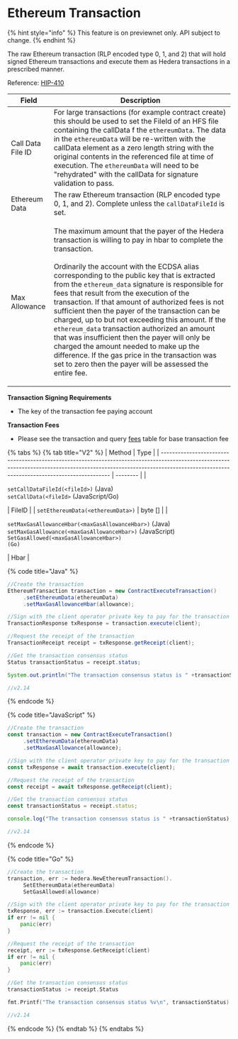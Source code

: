 # Ethereum Transaction

{% hint style="info" %}
This feature is on previewnet only. API subject to change.
{% endhint %}

The raw Ethereum transaction (RLP encoded type 0, 1, and 2) that will hold signed Ethereum transactions and execute them as Hedera transactions in a prescribed manner.

Reference: [HIP-410](https://hips.hedera.com/hip/hip-410)

| Field             | Description                                                                                                                                                                                                                                                                                                                                                                                                                                                                                                                                                                                                                                                                                                                                                                      |
| ----------------- | -------------------------------------------------------------------------------------------------------------------------------------------------------------------------------------------------------------------------------------------------------------------------------------------------------------------------------------------------------------------------------------------------------------------------------------------------------------------------------------------------------------------------------------------------------------------------------------------------------------------------------------------------------------------------------------------------------------------------------------------------------------------------------- |
| Call Data File ID | For large transactions (for example contract create) this should be used to set the FileId of an HFS file containing the callData f the `ethereumData`. The data in the `ethereumData` will be re-written with the callData element as a zero length string with the original contents in the referenced file at time of execution. The `ethereumData` will need to be "rehydrated" with the callData for signature validation to pass.                                                                                                                                                                                                                                                                                                                                          |
| Ethereum Data     | The raw Ethereum transaction (RLP encoded type 0, 1, and 2). Complete unless the `callDataFileId` is set.                                                                                                                                                                                                                                                                                                                                                                                                                                                                                                                                                                                                                                                                        |
| Max Allowance     | <p>The maximum amount that the payer of the Hedera transaction is willing to pay in hbar to complete the transaction.<br><br>Ordinarily the account with the ECDSA alias corresponding to the public key that is extracted from the <code>ethereum_data</code> signature is responsible for fees that result from the execution of the transaction. If that amount of authorized fees is not sufficient then the payer of the transaction can be charged, up to but not exceeding this amount. If the <code>ethereum_data</code> transaction authorized an amount that was insufficient then the payer will only be charged the amount needed to make up the difference. If the gas price in the transaction was set to zero then the payer will be assessed the entire fee.</p> |

**Transaction Signing Requirements**

* The key of the transaction fee paying account

**Transaction Fees**

* Please see the transaction and query [fees](../../../mainnet/fees/#transaction-and-query-fees) table for base transaction fee

{% tabs %}
{% tab title="V2" %}
| Method                                                                                                                                                                                                                   | Type     |
| ------------------------------------------------------------------------------------------------------------------------------------------------------------------------------------------------------------------------ | -------- |
| <p><code>setCallDataFileId(&#x3C;fileId>)</code> (Java)<br><code>setCallData(&#x3C;fileId></code> (JavaScript/Go)</p>                                                                                                    | FileID   |
| `setEthereumData(<ethereumData>)`                                                                                                                                                                                        | byte \[] |
| <p><code>setMaxGasAllowanceHbar(&#x3C;maxGasAllowanceHbar>)</code> (Java)<br><code>setMaxGasAllowance(&#x3C;maxGasAllowanceHbar>)</code> (JavaScript)<br><code>SetGasAllowed(&#x3C;maxGasAllowanceHbar>) (Go)</code></p> | Hbar     |

{% code title="Java" %}
```java
//Create the transaction
EthereumTransaction transaction = new ContractExecuteTransaction()
     .setEthereumData(ethereumData)
     .setMaxGasAllowanceHbar(allowance);

//Sign with the client operator private key to pay for the transaction and submit the query to a Hedera network
TransactionResponse txResponse = transaction.execute(client);

//Request the receipt of the transaction
TransactionReceipt receipt = txResponse.getReceipt(client);

//Get the transaction consensus status
Status transactionStatus = receipt.status;

System.out.println("The transaction consensus status is " +transactionStatus);

//v2.14
```
{% endcode %}

{% code title="JavaScript" %}
```javascript
//Create the transaction
const transaction = new ContractExecuteTransaction()
     .setEthereumData(ethereumData)
     .setMaxGasAllowance(allowance);

//Sign with the client operator private key to pay for the transaction and submit the query to a Hedera network
const txResponse = await transaction.execute(client);

//Request the receipt of the transaction
const receipt = await txResponse.getReceipt(client);

//Get the transaction consensus status
const transactionStatus = receipt.status;

console.log("The transaction consensus status is " +transactionStatus);

//v2.14
```
{% endcode %}

{% code title="Go" %}
```go
//Create the transaction
transaction, err := hedera.NewEthereumTransaction().
     SetEthereumData(ethereumData)
     SetGasAllowed(allowance)

//Sign with the client operator private key to pay for the transaction and submit the query to a Hedera network
txResponse, err := transaction.Execute(client)
if err != nil {
	panic(err)
}

//Request the receipt of the transaction
receipt, err := txResponse.GetReceipt(client)
if err != nil {
	panic(err)
}

//Get the transaction consensus status
transactionStatus := receipt.Status

fmt.Printf("The transaction consensus status %v\n", transactionStatus)

//v2.14
```
{% endcode %}
{% endtab %}
{% endtabs %}



